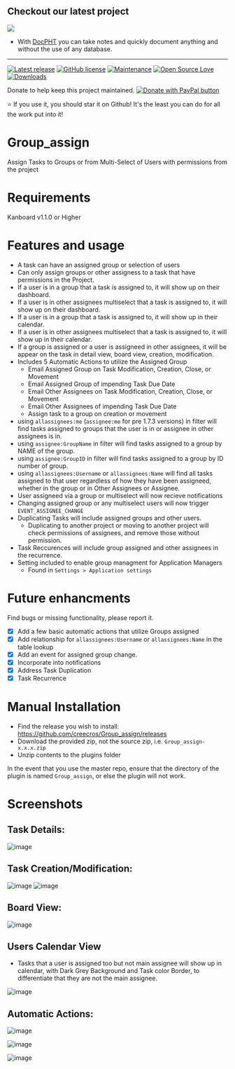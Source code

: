 ## Checkout our latest project
[![](https://raw.githubusercontent.com/docpht/docpht/master/public/assets/img/logo.png)](https://github.com/docpht/docpht)

- With [DocPHT](https://github.com/docpht/docpht) you can take notes and quickly document anything and without the use of any database.
-----------
[![Latest release](https://img.shields.io/github/release/creecros/Group_assign.svg)](https://github.com/creecros/Group_assign/releases)
[![GitHub license](https://img.shields.io/github/license/Naereen/StrapDown.js.svg)](https://github.com/creecros/Group_assign/blob/master/LICENSE)
[![Maintenance](https://img.shields.io/badge/Maintained%3F-yes-green.svg)](https://github.com/creecros/Group_assign/graphs/contributors)
[![Open Source Love](https://badges.frapsoft.com/os/v1/open-source.svg?v=103)]()
[![Downloads](https://img.shields.io/github/downloads/creecros/Group_assign/total.svg)](https://github.com/creecros/Group_assign/releases)

Donate to help keep this project maintained.
<a href="https://www.paypal.com/cgi-bin/webscr?cmd=_s-xclick&hosted_button_id=SEGNEVQFXHXGW&source=url">
<img src="https://www.paypalobjects.com/en_US/i/btn/btn_donate_SM.gif" border="0" name="submit" title="PayPal - The safer, easier way to pay online!" alt="Donate with PayPal button" /></a>

:star: If you use it, you should star it on Github! 
It's the least you can do for all the work put into it!


# Group_assign
Assign Tasks to Groups or from Multi-Select of Users with permissions from the project

# Requirements
Kanboard v1.1.0 or Higher

# Features and usage
* A task can have an assigned group or selection of users
* Can only assign groups or other assigness to a task that have permissions in the Project.
* If a user is in a group that a task is assigned to, it will show up on their dashboard.
* If a user is in other assignees multiselect that a task is assigned to, it will show up on their dashboard.
* If a user is in a group that a task is assigned to, it will show up in their calendar.
* If a user is in other assignees multiselect that a task is assigned to, it will show up in their calendar.
* If a group is assigned or a user is assigneed in other assignees, it will be appear on the task in detail view, board view, creation, modification. 
* Includes 5 Automatic Actions to utilize the Assigned Group
  * Email Assigned Group on Task Modification, Creation, Close, or Movement
  * Email Assigned Group of impending Task Due Date
  * Email Other Assignees on Task Modification, Creation, Close, or Movement
  * Email Other Assignees of impending Task Due Date
  * Assign task to a group on creation or movement
* using ``allassignees:me`` (``assignee:me`` for pre 1.7.3 versions) in filter will find tasks assigned to groups that the user is in or assignee in other assignees is in.
* using ``assignee:GroupName`` in filter will find tasks assigned to a group by NAME of the group.
* using ``assignee:GroupID`` in filter will find tasks assigned to a group by ID number of group.
* using ``allassignees:Username`` or ``allassignees:Name`` will find all tasks assigned to that user regardless of how they have been assigneed, whether in the group or in Other Assignees or Assignee. 
* User assigneed via a group or multiselect will now recieve notifications
* Changing assigned group or any multiselect users will now trigger `EVENT_ASSIGNEE_CHANGE`
* Duplicating Tasks will include assigned groups and other users.
  * Duplicating to another project or moving to another project will check permissions of assignees, and remove those without permission.
* Task Reccurences will include group assigned and other assignees in the recurrence.
* Setting included to enable group managment for Application Managers
  * Found in `Settings > Application settings`

# Future enhancments
Find bugs or missing functionality, please report it.

- [x] Add a few basic automatic actions that utilize Groups assigned
- [x] Add relationship for ``allassignees:Username`` or ``allassignees:Name`` in the table lookup 
- [x] Add an event for assigned group change.
- [x] Incorporate into notifications
- [x] Address Task Duplication
- [x] Task Recurrence

# Manual Installation

- Find the release you wish to install: https://github.com/creecros/Group_assign/releases
- Download the provided zip, not the source zip, i.e. `Group_assign-x.x.x.zip`
- Unzip contents to the plugins folder

In the event that you use the master repo, ensure that the directory of the plugin is named `Group_assign`, or else the plugin will not work.

# Screenshots

## Task Details:
![image](https://user-images.githubusercontent.com/26339368/49951197-64546680-fec7-11e8-9473-82820b1a4f7e.png)

## Task Creation/Modification:
![image](https://user-images.githubusercontent.com/26339368/38753761-692db008-3f2d-11e8-8ce2-59d88ddf39b1.png)
![image](https://user-images.githubusercontent.com/26339368/49557918-3c696f80-f8d7-11e8-91b8-7cef11c6eec0.png)

## Board View:
![image](https://user-images.githubusercontent.com/26339368/49951135-3a9b3f80-fec7-11e8-9bf6-3a777c09c675.png)

## Users Calendar View

- Tasks that a user is assigned too but not main assignee will show up in calendar, with Dark Grey Background and Task color Border, to differentiate that they are not the main assignee.

![image](https://user-images.githubusercontent.com/26339368/49655821-b7cb3e00-fa09-11e8-9608-952abbf146fa.png)


## Automatic Actions:
![image](https://user-images.githubusercontent.com/26339368/38754253-0a0fd2de-3f2f-11e8-9dde-2036de011a6b.png)

![image](https://user-images.githubusercontent.com/26339368/38754279-2285d0d4-3f2f-11e8-88c2-0ed91e452f90.png)

![image](https://user-images.githubusercontent.com/26339368/38754288-310df2c6-3f2f-11e8-9993-39e96b55076c.png)

